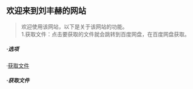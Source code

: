 ## 欢迎来到刘丰赫的网站

> 欢迎使用该网站，以下是关于该网站的功能。  
> 1.获取文件：点击要获取的文件就会跳转到百度网盘，在百度网盘获取。

##### ·选项

·[获取文件](?id=·获取文件)

##### ·获取文件